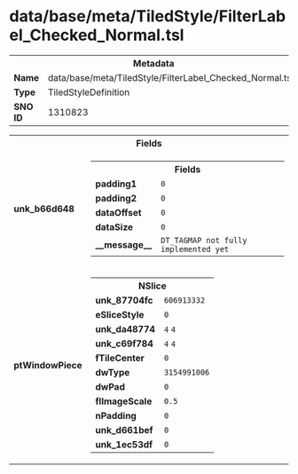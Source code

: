 <h1>data/base/meta/TiledStyle/FilterLabel_Checked_Normal.tsl</h1><table><tr><th colspan="100%">Metadata</th></tr><tr><td><b>Name</b></td><td>data/base/meta/TiledStyle/FilterLabel_Checked_Normal.tsl</td></tr><tr><td><b>Type</b></td><td>TiledStyleDefinition</td></tr><tr><td><b>SNO ID</b></td><td>1310823</td></tr></table>

<table><tr><th colspan="100%">Fields</th></tr><tr><td><b>unk_b66d648</b></td><td><table><tr><th colspan="100%">Fields</th></tr><tr><td><b>padding1</b></td><td><code>0</code></td></tr><tr><td><b>padding2</b></td><td><code>0</code></td></tr><tr><td><b>dataOffset</b></td><td><code>0</code></td></tr><tr><td><b>dataSize</b></td><td><code>0</code></td></tr><tr><td><b>__message__</b></td><td><code>DT_TAGMAP not fully implemented yet</code></td></tr></table>

</td></tr><tr><td><b>ptWindowPiece</b></td><td><table><tr><th colspan="100%">NSlice</th></tr><tr><td><b>unk_87704fc</b></td><td><code>606913332</code></td></tr><tr><td><b>eSliceStyle</b></td><td><code>0</code></td></tr><tr><td><b>unk_da48774</b></td><td><code>4</code>
<code>4</code>
</td></tr><tr><td><b>unk_c69f784</b></td><td><code>4</code>
<code>4</code>
</td></tr><tr><td><b>fTileCenter</b></td><td><code>0</code></td></tr><tr><td><b>dwType</b></td><td><code>3154991006</code></td></tr><tr><td><b>dwPad</b></td><td><code>0</code></td></tr><tr><td><b>flImageScale</b></td><td><code>0.5</code></td></tr><tr><td><b>nPadding</b></td><td><code>0</code></td></tr><tr><td><b>unk_d661bef</b></td><td><code>0</code></td></tr><tr><td><b>unk_1ec53df</b></td><td><code>0</code></td></tr></table>


</td></tr></table>

